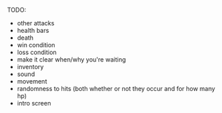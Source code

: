 TODO:
* other attacks
* health bars
* death
* win condition
* loss condition
* make it clear when/why you're waiting
* inventory
* sound
* movement
* randomness to hits (both whether or not they occur and for how many hp)
* intro screen
